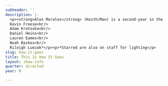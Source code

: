 ```yaml
---
subheader: ''
description: |-
  <p><strong>Alex Morales</strong> (Keith/Man) is a second-year in the College, anticipating a B.A. in 2017 in both Psychology and Theater and Performance Studies. Since coming to UChicago, he has appeared in the film <em>Benison</em>, and on stage in <em>Springwood Central Honors Society</em>, <em>A Streetcar Named Desire</em>, <em>CLOSER</em>, <em>Amadeus</em>, and now, <em>This is How it Goes</em> (presented by Nuvaux). </p><p><strong>Alexandra Merrity Mathews</strong> (Tina) is a performer, director, and writer based in Chicago and Buffalo. Previous roles include: <em>PLATH/HUGHES</em> (Sylvia Plath), <em>A Streetcar Named Desire</em> (Eunice Hubbell), <em>Cabaret</em> (Fräulein Schneider), <em>The Drowsy Chaperone</em> (The Drowsy Chaperone), <em>An Actor Prepares</em> (Stanislavski #4), <em>Coriolanus</em> (Menenius Agrippa/Fight Captain), <em>A Chorus Line</em> (Sheila Bryant), and <em>Rosencrantz and Guildenstern Are Dead</em> (Gertrude). Film credits include: <em>Dwelling </em>and<em> Battledogs</em>. Alexandra directs a summer musical theatre program for high school students called Curtain Up! in Buffalo. She has been the Musical Director of Soul Umoja Gospel Choir for three years and she is a member of the Chicago-based dance ensemble, Balkanske Igre. She will graduate this June with a BA in Comparative Literature and a minor in Theatre and Performance Studies. Visit alexandramerrittmathews.appspot.com for more information! </p><p><strong>Chris Deakin</strong> (David) is a fourth-year undergraduate majoring in Theater and Performance Studies. His credits include <em>HamLion: Lion Prince of Denmark</em> (Director/Adaptor), <em>Closer</em> (Dan), <em>A Streetcar Named Desire</em> (Mitch), <em>Buried in Bughouse Square: A Studs Terkel Circus</em> (Narrator), New Work Week (Director: “Stop/See”/curator), <em>Godspell</em> (musician), <em>Springwood Central Honors Society </em>(writer/director), <em>Hedda Gabler</em> (Eilert Lovborg), <em>The House of Yes</em> (Marty), <em>The Merchant of Venice</em> (Salanio, Prince of Arragon), <em>The Glass Menagerie</em> (Tom), <em>The Lion in Winter</em> (John), <em>Twelfth Night </em>(Sebastian) and <em>The Violet Hour</em> (Denny). He has also served as Assistant to the Director and the Managing Director of TAPS, and is a member of UT committee. </p><p><strong>Elisabeth Del Toro</strong> (Liz) is a third-year Theater and Performance Studies major. She has acted (<em>Closer</em>, <em>Cabaret</em>, <em>Godspell</em>, <em>Grey Gardens</em>, <em>House of Yes</em>, <em>Drowsy Chaperone</em>, <em>ALICES</em>), stagehand-ed (<em>Henry VI</em>), assistant sound designed (<em>Glass Menagerie</em>), and .gif designed (<em>Hamlion</em>) for UT, as well as directed a Commedia dell’Arte *original* musical (<em>Cherry Poppins</em>). Elisabeth is also a curator of the Theater[24] Festival and Chair of the University Theater Committe. </p><p><strong>Ivan Pyzow</strong> (Walt) is a fourth-year in the College. His previous show credits for acting and music composition include <em>The Physicists</em> (UT), <em>Reefer Madness</em> (UT), <em>Beowulf</em> (CES), <em>Zoo For Dogs</em> (UT), <em>The River Jordan</em> (Le Vorris &amp; Vox), <em>Hamletmachine</em> (UT), and <em>Closer</em> (UT). He has also performed as a member of Voices in Your Head, Camerata, and Maya. He currently serves as the director of the Dirt Red Brass Band. </p><p><strong>Sarah Lo</strong> (Megan) is a fourth-year East Asian Languages and Civilizations and Theater and Performance Studies double major. She has performed in <em>Barely There</em> (Rose La Rose),<em> M. Butterfly</em> (Kurogo), <em>Before the Window</em> (Natalie), <em>Macbeth</em> (Witch), <em>Hamlion</em> (Ophurlia), and her New Work Week production <em>Siren Sailing</em>. She also choreographed UT's production of <em>Cabaret</em> in Spring 2014 and UChicago Maya's collaboration with UT, <em>BODY</em> 2015. </p><p><strong>Isabella Kratzer</strong> (Dramaturg, Mrs. Marks) is a third-year in the College, studying Biology and Music. Previously, she has acted in A Weekend of Workshops, <em>Godspell</em>, and <em>Much Ado About Nothing</em>. </p><p><strong>Tim Mason </strong>(Playwright) is an actor, writer and director based in Chicago.  He is a veteran of The Second City where he performed on the Mainstage in the award-winning revue, <em>Southside of Heaven</em>, as well as in revues on the Etc. stage and in the Touring Company.  Tim is a member of the critically acclaimed sketch comedy troupe, BRICK, and his television credits include appearances on <em>Sirens</em> (USA), <em>Boss</em> (Starz) and <em>Underemployed</em> (MTV).    He has appeared in numerous TV commercials and is a member of the theater collective, FlipFlap.  Tim is currently working on a collaboration with the Hubbard Street Dance Theater which will premiere at the Harris Theater this October</p><p><strong>Billy Bungeroth</strong> (Director) is a career director and time traveler. He is proud to have gotten to meet and work with such an exceptional group of people.</p><p><strong>Julie Nichols</strong> (Music Director) is an alumna of Second City’s Mainstage and adjunct lecturer at The University of Chicago. Previous credits include<em> Let Them Eat Chaos</em>, <em>Spoiler Alert: Everybody Dies</em> and the Jeff Nominated <em>South Side of Heaven</em>. Currently, Julie is a freelance composer for theater, film and commercials and she enjoys learning about redwoods.</p> <p><strong>Heidi Coleman</strong> (Producer), Director of University Theater, Director of Undergraduate Studies, Theater and Performance Studies has worked professionally as a director and dramaturg in New York City, San Francisco as well as Chicago. She has collaborated with Anne Bogart, Andrei Serban, Tina Landau, Frank Galati, and Tony Kushner; taught within Columbia University’s Theater MFA and English departments, and has most recently participated in Steppenwolf’s First Look Series. She has curated UT’s New Work Week, co-curated The University of Chicago Presidential Fellows in the Arts Program, and initiated UT’s summer arts residency program, Summer Inc, as well as the TAPS Commissioning Project. Her work focuses on the integration of theory and practice, in both artistic and programmatic arenas.</p><p><strong>Laura Ashlock</strong> (Production Manager) has been professionally Stage Managing and Production Managing for the past 10 years. She comes to University Theatre from Emerald City Theatre Company where she served as the Production Manager overseeing all of the mainstage and touring productions. Laura has also worked at Steppenwolf Theatre Company as the Production Management Apprentice and Chicago Shakespeare Theatre as the Production Management Intern. Her Stage Management Highlights include being the Resident Stage Manager at the Dorset Theater Festival in Vermont, Stage Manager for the Human Festival in Chicago as well as numerous New Plays and World Premieres. Laura holds a BFA in Stage Management from The Theatre School-De Paul University.</p><p><strong>Ariela Subar</strong> (Stage Manager) is a second-year student in the College, majoring in Theater &amp; Performance Studies and English. Previous stage management credits include <em>Amadeus</em> (Stage Manager), <em>Macbeth</em> (1st Assistant Stage Manager), <em>A Little Star Quality</em> within A Weekend of Workshops (Stage Manager), and CESfest’s <em>croMagnum</em> (Assistant Stage Manager). Within UT, she has also held assistant design positions on <em>Hedda Gabler </em>(Assistant Lighting Designer) and <em>Much Ado about Nothing</em> (Assistant Sound Designer). Ariela also currently serves as the Student Staff Photographer for TAPS.</p><p><strong>Ben Caracello</strong> (Technical Director) worked for two years as Technical Director at Presbyterian College. He has also worked as a carpenter for Lookingglass Theatre Company and Chicago Shakepeare Theater. He has a bachelor’s degree in Theatre Design and Production from Illinois State University.</p><p>                                                                                                                                          <strong>Caroline Pepin-Woods </strong>(Run Crew) is a student in the College.</p><p><strong>Jennifer D’Agostino </strong>(Vocal Coach) A native of Lockport, NY, Jennifer D'Agostino received her DMA at the University of Wisconsin-Madison in Voice Performance with a minor in Opera Production. She completed her Master’s Degree as a member of the Knoxville Opera Studio with the University of Tennessee and her Bachelor’s Degree from Baldwin-Wallace College Conservatory of Music. Equally at home in opera and musical theater, Jennifer has performed a wide variety of roles - 'Mrs. Lovett' in<em> Sweeney Todd</em> to directing and starring in the role of ‘Ethyl Wormvarnish’ in the world premiere of Jerry Hui’s opera <em>Wired for Love</em>. Her interests also include performing early music and art song. Jennifer currently works for Chicago Opera Theater's "<em>Opera for All</em>" program as a teaching artist, and is a member of the National Association of Teachers of Singing.</p> <p><strong>Jenny Pinson</strong> (Properties Master) has been a freelance Properties Designer in Chicago since her graduation in 2006 from The Theatre School of DePaul University where she received her BFA in Theatre Technology.  She's had the opportunity to work with a variety of theatre companies in the Chicagoland area including, Theater Wit, Redtwist Theatre, Oakton Community College, Route 66 Theatre Company, TUTA, Drury Lane Oakbrook, and Emerald City Theatre Company to name a few.</p><p><strong>Jessica Kuehnau Wardell</strong> (Scenic Designer) is a Chicago based scenic, costume and puppet designer, as well as a scenic and fine art painter. Her credits include Hypocrites, Steep Theatre, Lifeline Theatre, Rivendell Theatre, Griffin Theatre, A Red Orchid, The Building Stage, Pegasus Players, Circle Theatre and Metropolis Performing Arts Center. International credits include set/costume design for the UK premiere of Andras Visky’s Juliet presented at the Edinburgh Fringe Festival (Edinburgh, Scotland). Jessica is a founding ensemble member of Adventure Stage Chicago and artistic associate with MPAACT where she was awarded the Black Theatre Alliance Award for the best scenic design (2012). Jessica earned her MFA from Northwestern University, and is currently the Director of Design for TAPS at University of Chicago. Check out her online portfolio at jesskdesign.com.</p><p><strong>Joe Court</strong> (Sound Designer) is a professional sound designer based out of Chicago since 2006. He is a company member with Mary-Arrchie Theatre Company. He has designed more than 90 shows since moving to Chicago with many different theater companies including: Mary-Arrchie, A Red Orchid, The Inconvenience, TUTA, Emerald City, Raven, Seanachai, Theatre Seven, Backstage, Boho, Lifeline, Pine Box, The Gift, University of Chicago, 59E59 (Off-Broadway, NYC), Clarence Brown Theatre (Knoxville, TN.), Virginia Stage Company (Norfolk, VA),Actors Theatre of Indiana, and The Idaho, Lake Tahoe, and Illinois Shakespeare Festivals. From 2008 until 2012 Joe served as sound engineer for the Chicago production of the Tony Award winning musical <em>Million Dollar Quartet</em>. Joe also serves as adjunct faculty in sound design at Ball State University. He received a Joseph Jefferson Award nomination in 2009 for his design for <em>The Unseen</em> with A Red Orchid Theatre.</p><p><strong>Mike Durst</strong> (Lighting Designer) is a Red Orchid ensemble member whose designs include; Off-Broadway: <em>Extinction</em> (Cherry Lane); <em>Secrets of the Trade</em> (Primary Stages); <em>The Opponent</em> (Red Orchid NYC @ 59e59). National Tours: <em>‘It’s Always Sunny in Philadelphia’</em> <em>The Nightman Cometh</em> and <em>Buyer&amp;Cellar</em> (Associate Designer). Recent designs include <em>Come Back</em>, <em>Little Sheba</em> (The Huntington, Boston); <em>Mr. Burns </em>(Theater Wit); <em>Our Class</em> (Jeff nom), <em>Both Your Houses </em>(Remy Bumppo); <em>Still Alice</em>, <em>The Great Fire</em> (Lookingglass Theatre); <em>The Opponent</em>, <em>Mud Blue Sky</em>, <em>Simpatico</em> (A Red Orchid Theatre). Mike also serves as a lighting consultant for theatrical renovations including the Gray Center at University of Chicago and Circle Theater in Los Angeles. Mike has received Chicago’s Jeff Award (Equity Wing), Los Angeles’s Ovation Award, and San Diego’s Craig Noel Award.</p><p><strong>Nathan Rohrer</strong> (Costume Designer) With over 100 productions to his name, Nathan R. Rohrer has been a successful theatrical costume designer in Chicago since 2007, where his costume designs have been seen in theatre and dance productions citywide. He has worked with numerous Chicago dance companies, having designed for Hubbard Street Dance Chicago, River North Chicago Dance, Thodos Dance Chicago, Deeply Rooted Productions, and many others. Nathan has also designed for such theatre companies as Lifeline Theatre, Griffin Theatre, City Lit Theatre, and Emerald City Theatre, and has also worked with Chicago Shakespeare Theatre, Marriott-Lincolnshire Theatre, Northwestern University, and countless other performing arts entities nationwide. His picturesque costume renderings have been exhibited and sold in art galleries, and have been featured in Time Out Chicago. In addition to working as a Freelance costume designer, Nathan is currently costume designer-in-residence at both Thodos Dance Chicago and Chicago Repertory Ballet, where he is a founding member. Nathan received his B.A. from the University of Wisconsin – Stevens Point.</p> <p><strong>Nicholas J. Carroll </strong>(Video and Projections Designer) has been a filmmaker and theater artist for over 15 years. He is CEO of The Emergent Screen, specializing in interactive video. As Director of Films at The New Colony, Nick produced and directed two short films and an 8-part sitcom filmed with a studio audience in professional residency with Theater and Performance Studies (TAPS). Nick also works for TAPS managing three theatrical spaces on North Campus. As a lighting designer, his highlights include TNC's <em>5 Lesbians Eating a Quiche</em> Off-Broadway at the SoHo Playhouse; <em>Troupe</em>, <em>Tempest</em>, and <em>Circuscope</em> with Actor's Gymnasium; and <em>Hank Williams: Lost Highway</em> with Filament Theatre Ensemble. He has had the pleasure of working with Mercury Theater, Writers' Theatre, Blue Man Group Chicago, Lookingglass Theatre, Court Theatre, Chicago Shakespeare, the Museum of Contemporary Art Chicago, Dunkirk Studios, and Refractory Films in a variety of roles.</p><p><strong>Jonathan Fredrickson</strong> (Choreographer) is a choreographer and dancer. He was born in Corpus Christi, TX, where he was first introduced to dance by way of Ballet Folklorico. He later studied ballet at the Munro Ballter Studios. He received his BFA for Dance Performance and Choreography from California Insitute of the Arts in 2006. His work has been showcased in many New York festivals such as the Reverb Festival, Wave Rising Series, Puleio Dance Festival, and Thang Dao Contemporary Dance Festival. He is an active aster teach of the Limon Technique. Currently he is a member of Hubbard Street Dance Chicago.</p><p><strong>Roux Nemaei</strong> (Floor Manager) is a second-year transfer from Oberlin, majoring in Political Science and Theatre and Performance Studies. Her past UT credits include <em>Macbeth</em> (ASM) and <em>Fifth Planet</em> (Stage Manager), and she will be directing the upcoming Dean's Men production of<em> Twelfth Night</em> in the fall.</p><p><strong>Josh Harris</strong> (Assistant Sound Designer) is a third-year majoring in Theater and Performance Studies and English. His past shows include <em>Cowboy Mouth</em> as Sound Designer and Music Director, <em>Sleuth</em> and<em> As You Like It</em> as Sound Designer, and <em>Much Ado About Nothing</em> and <em>Drowsy Chaperone</em> as an actor. He has also directed a workshop and his own play <em>croMagnum</em>, which premiered at NWW 2013, through CES fest.</p><p><strong>Alice Sheehan</strong> (Assistant Floor Manager) is a first year majoring in History. Her UT credits include <em>Endgame</em> (Assistant Lighting Designer) and <em>Amadeus</em> (Lighting Designer).</p> <p><strong>Julia Santha </strong>(Assistant Projections Master) is a third-year Law, Letters and Society major and Theater and Performance Studies minor in the College. Her most recent University Theater credits include <em>Endgame</em>, <em>Fool for Love</em>, and a scene from <em>Boston Marriage</em> as director.</p> <p><strong>Dan Heins</strong> (Assistant Technical Director) is a student in the College.</p><p><strong>Kanisha Williams</strong> (Assistant Production Manager) is a student in the College.</p><p><strong>Maya Festinger</strong> (Assistant Sound Designer) is a student in the College.</p><p><strong>Michael Roy </strong>(Assistant Master Electrician) is a student in the College.</p> <p><strong>Panya Gupta</strong> (Assistant Production Manager) is a student in the College.</p><p><strong>Rileigh Luczak</strong> (Assistant Lighting Designer) is a first-year math major. Her previous credits include <em>Amadeus</em> (master electrician) and <em>A Streetcar Named Desire</em>, <em>Closer</em> (electrician). She also stage managed <em>Winter's Thaw</em> (LVV) and assistant stage managed <em>Closer</em> (UT).</p><p><strong>Sarah Stark</strong> (Assistant Stage Manager) is a first-year English and French major in the College. Past UT credits include Assistant Props Designer on the fall quarter production of <em>Closer</em> and Stage Manager for <em>Rabbit Hole</em> in the Winter Quarter Weekend of Workshops. She is also working as the Assistant Props Designer for <em>Rumors</em> and <em>The Effect of Gamma Rays on Man-in-the-Moon Marigolds</em>, both of which will go up later this quarter.</p><p><strong>Ty Easley </strong>(Assistant Director) is happy and grateful to be assistant directing <em>This Is How It Goes</em>. He is currently a third-year Math and Physics double major in the College and has had the pleasure of working on a large variety of productions. Most recently, he performed in Le Vorris and Vox Circus's show <em>Winter Thaw</em>, puppeteered in <em>The Temp</em> as part of the International Puppet Festival, and sound designed UChicago Maya's show <em>Body</em>. He currently serves as the Artistic Director of UChicago Commedia.</p><p>Michael Roy*<br/>
  Kevin Freese<br/>
  Adam Kratoska<br/>
  Daniel Heins<br/>
  Lauren Eames<br/>
  Noah Baskes<br/>
  Rileigh Luezak*</p><p>*Starred are also on staff for lighting</p>
slug: how-it-goes
title: This Is How It Goes
layout: show-info
quarter: directed
year: 0

---
```

